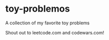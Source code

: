 # toy-problemos
A collection of my favorite toy problems

Shout out to leetcode.com and codewars.com! 
